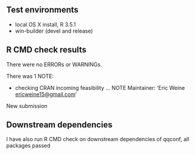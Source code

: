 ## Test environments
* local OS X install, R 3.5.1
* win-builder (devel and release)

## R CMD check results
There were no ERRORs or WARNINGs. 

There was 1 NOTE:

* checking CRAN incoming feasibility ... NOTE
Maintainer: ‘Eric Weine <ericweine15@gmail.com>’

New submission

## Downstream dependencies
I have also run R CMD check on downstream dependencies of qqconf, all packages passed

